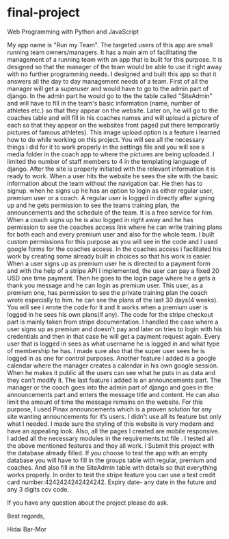# final-project


Web Programming with Python and JavaScript


My app name is "Run my Team". The targeted users of this app are small running team owners/managers. It has a main aim of facilitating the management of a running team with an app that is built for this purpose. It is designed so that the manager of the team would be able to use it right away with no further programming needs. I designed and built this app so that it answers all the day to day management needs of a team.
First of all the manager will get a superuser and would have to go to the admin part of django. In the admin part he would go to the the table called "SiteAdmin" and will have to fill in the team's basic information (name, number of athletes etc.) so that they appear on the website. Later on, he will go to the coaches table and will fill in his coaches names and will upload a picture of each so that they appear on the websites front page(I put there temporarily pictures of famous athletes). This image upload option is a feature i learned how to do while working on this project. You will see all the necessary things i did for it to work properly in the settings file and you will see a media folder in the coach app to where the pictures are being uploaded.
I limited the number of staff members to 4 in the templating language of django.
After the site is properly initiated with the relevant information it is ready to work.
When a user hits the website he sees the site with the basic information about the team without the navigation bar. He then has to signup. when he signs up he has an option to login as either regular user, premium user or a coach. A regular user is logged in directly after signing up and he gets permission  to see the teams training plan, the announcements and the schedule of the team. It is a free service for him. When a coach signs up he is also logged in right away and he has permission to see the coaches access link where he can write training plans for both each and every premium user and also for the whole team.
I built custom permissions for this purpose as you will see in the code and I used google forms for the coaches access. In the coaches access i facilitated his work by creating some already built in choices so that his work is easier.
When a user signs up as premium user he is directed to a payment form and with the help of a stripe API I implemented, the user can pay a fixed 20 USD one time payment. Then he goes to the login page where he a gets a thank you message and he can login as premium user. This user, as a premium one, has permission to see the private training plan the coach wrote especially to him. he can see the plans of the last 30 days(4 weeks). You will see i wrote the code for it and it works when a premium user is logged in he sees his own plans(if any). The code for the stripe checkout part is mainly taken from stripe documentation.
I handled the case where a user signs up as premium and doesn't pay and later on tries to login with his credentials and then in that case he will get a payment request again.
Every user that is logged in sees as what username he is logged in and what type of membership he has. I made sure also that the super user sees he is logged in as one for control purposes.
Another feature I added is a google calendar where the manager creates a calendar in his own google session. When he makes it public all the users can see what he puts in as data and they can't modify it.
The last feature i added is an announcements part. The manager or the coach goes into the admin part of django and goes in the announcements part and enters the message title and content. He can also limit the amount of time the message remains on the website. For this purpose, I used Pinax announcements which is a proven solution for any site wanting announcements for it’s users. I didn't use all its feature but only what I needed.
I made sure the styling of this website is very modern and have an appealing look. Also, all the pages I created are mobile responsive.
I added all the necessary modules in the requirements.txt file .
I tested all the above mentioned features and they all work.
I Submit this project with the database already filled. If you choose to test the app with an empty database you will have to fill in the groups table with regular, premium and coaches. And also fill in the SiteAdmin table with details so that everything works properly.
In order to test the stripe feature you can use a test credit card number:4242424242424242. Expiry date- any date in the future and any 3 digits ccv code.

If you have any question about the project please do ask.

Best regards,

Hidai Bar-Mor
